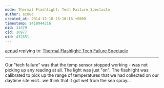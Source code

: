 ```yaml
---
node: Thermal Flashlight: Tech Failure Spectacle
author: acnud
created_at: 2014-12-18 23:10:16 +0000
timestamp: 1418944216
nid: 11479
cid: 10977
uid: 432851
---
```




[acnud](../profile/acnud) replying to: [Thermal Flashlight: Tech Failure Spectacle](../notes/acnud/12-17-2014/thermal-flashlight-tech-failure-spectacle)

----
Our "tech failure" was that the temp sensor stopped working - was not picking up any reading at all. The light was just "on". The flashlight was calibrated to pick up the range of temperatures that we had collected on our daytime site visit...we think that it got wet from the sea spray... 